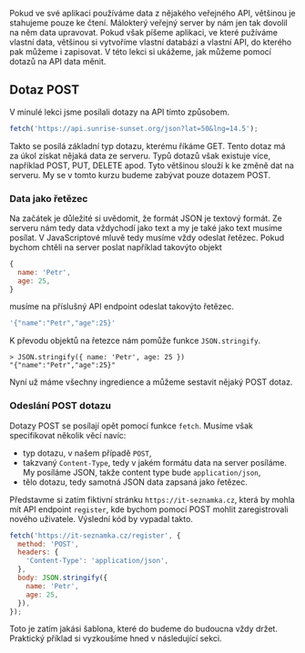 Pokud ve své aplikaci používáme data z nějakého veřejného API, většinou je stahujeme pouze ke čtení. Málokterý veřejný server by nám jen tak dovolil na něm data upravovat. Pokud však píšeme aplikaci, ve které pužíváme vlastní data, většinou si vytvoříme vlastní databázi a vlastní API, do kterého pak můžeme i zapisovat. V této lekci si ukážeme, jak můžeme pomocí dotazů na API data měnit.

## Dotaz POST

V minulé lekci jsme posílali dotazy na API tímto způsobem.

```js
fetch('https://api.sunrise-sunset.org/json?lat=50&lng=14.5');
```

Takto se posílá základní typ dotazu, kterému říkáme GET. Tento dotaz má za úkol získat nějaká data ze serveru. Typů dotazů však existuje více, například POST, PUT, DELETE apod. Tyto většinou slouží k ke změně dat na serveru. My se v tomto kurzu budeme zabývat pouze dotazem POST.  

### Data jako řetězec

Na začátek je důležité si uvědomit, že formát JSON je textový formát. Ze serveru nám tedy data vždychodí jako text a my je také jako text musíme posílat. V JavaScriptové mluvě tedy musíme vždy odeslat řetězec. Pokud bychom chtěli na server poslat například takovýto objekt

```js
{
  name: 'Petr',
  age: 25,
}
```

musíme na příslušný API endpoint odeslat takovýto řetězec.

```js
'{"name":"Petr","age":25}'
```

K převodu objektů na řetezce nám pomůže funkce `JSON.stringify`.

```jscon
> JSON.stringify({ name: 'Petr', age: 25 })
"{"name":"Petr","age":25}"
```

Nyní už máme všechny ingredience a můžeme sestavit nějaký POST dotaz. 

### Odeslání POST dotazu

Dotazy POST se posílají opět pomocí funkce `fetch`. Musíme však specifikovat několik věcí navíc:

- typ dotazu, v našem případě `POST`,
- takzvaný `Content-Type`, tedy v jakém formátu data na server posíláme. My posíláme JSON, takže content type bude `application/json`,
- tělo dotazu, tedy samotná JSON data zapsaná jako řetězec.

Představme si zatím fiktivní stránku `https://it-seznamka.cz`, která by mohla mít API endpoint `register`, kde bychom pomocí POST mohlit zaregistrovali nového uživatele. Výslední kód by vypadal takto.

```js
fetch('https://it-seznamka.cz/register', {
  method: 'POST',
  headers: {
    'Content-Type': 'application/json',
  },
  body: JSON.stringify({
    name: 'Petr',
    age: 25,
  }),
});
```

Toto je zatím jakási šablona, které do budeme do budoucna vždy držet. Praktický příklad si vyzkoušíme hned v následující sekci.
